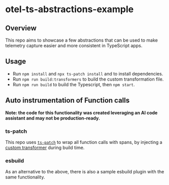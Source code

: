 # otel-ts-abstractions-example

## Overview

This repo aims to showcase a few abstractions that can be used to make telemetry capture easier and more consistent in TypeScript apps.

## Usage

- Run `npm install` and `npx ts-patch install` and to install dependencies.
- Run `npm run build:transformers` to build the custom transformation file.
- Run `npm run build` to build the Typescript, then `npm start`.

## Auto instrumentation of Function calls
**Note: the code for this functionality was created leveraging an AI code assistant and may not be production-ready.**

### ts-patch

This repo uses [`ts-patch`](https://github.com/nonara/ts-patch) to wrap all function calls with spans, by injecting a [custom transformer](./ts-transformers/trace-all-functions.ts) during build time.

### esbuild

As an alternative to the above, there is also a sample esbuild plugin with the same functionality.

